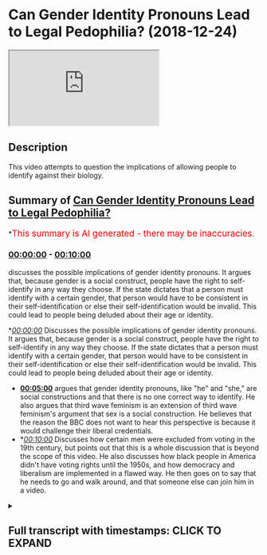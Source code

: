 # Can Gender Identity Pronouns Lead to Legal Pedophilia? (2018-12-24)

<iframe loading='lazy' src='https://www.youtube.com/embed/3fDe6Q972EI'></iframe>

## Description

This video attempts to question the implications of allowing people to identify against their biology.

## Summary of [Can Gender Identity Pronouns Lead to Legal Pedophilia?](https://www.youtube.com/watch?v=3fDe6Q972EI)


*<span style="color:red; font-size:125%">This summary is AI generated - there may be inaccuracies</span>.

### [00:00:00](https://www.youtube.com/watch?v=3fDe6Q972EI&t=0) - [00:10:00](https://www.youtube.com/watch?v=3fDe6Q972EI&t=600)

 discusses the possible implications of gender identity pronouns. It argues that, because gender is a social construct, people have the right to self-identify in any way they choose. If the state dictates that a person must identify with a certain gender, that person would have to be consistent in their self-identification or else their self-identification would be invalid. This could lead to people being deluded about their age or identity.

**[00:00:00](https://www.youtube.com/watch?v=3fDe6Q972EI&t=0)* Discusses the possible implications of gender identity pronouns. It argues that, because gender is a social construct, people have the right to self-identify in any way they choose. If the state dictates that a person must identify with a certain gender, that person would have to be consistent in their self-identification or else their self-identification would be invalid. This could lead to people being deluded about their age or identity.
* **[00:05:00](https://www.youtube.com/watch?v=3fDe6Q972EI&t=300)** argues that gender identity pronouns, like "he" and "she," are social constructions and that there is no one correct way to identify. He also argues that third wave feminism is an extension of third wave feminism's argument that sex is a social construction. He believes that the reason the BBC does not want to hear this perspective is because it would challenge their liberal credentials.
* **[00:10:00](https://www.youtube.com/watch?v=3fDe6Q972EI&t=600)* Discusses how certain men were excluded from voting in the 19th century, but points out that this is a whole discussion that is beyond the scope of this video. He also discusses how black people in America didn't have voting rights until the 1950s, and how democracy and liberalism are implemented in a flawed way. He then goes on to say that he needs to go and walk around, and that someone else can join him in a video.

<details><summary><h2>Full transcript with timestamps: CLICK TO EXPAND</h2></summary>

[0:00:00](https://youtu.be/3fDe6Q972EI?t=0) they're the same age right so if two 14  
[0:00:01](https://youtu.be/3fDe6Q972EI?t=1) year olds in year nine  
[0:00:03](https://youtu.be/3fDe6Q972EI?t=3) have sexual intercourse with each other  
[0:00:04](https://youtu.be/3fDe6Q972EI?t=4) it's not seen as pedophilia but what if  
[0:00:06](https://youtu.be/3fDe6Q972EI?t=6) now you have a year  
[0:00:07](https://youtu.be/3fDe6Q972EI?t=7) 12 we are 13 like an 18 year old he  
[0:00:10](https://youtu.be/3fDe6Q972EI?t=10) wants to identify as a 14 year old  
[0:00:12](https://youtu.be/3fDe6Q972EI?t=12) comes into school has a 14 year old  
[0:00:14](https://youtu.be/3fDe6Q972EI?t=14) girlfriend 13 year old no  
[0:00:16](https://youtu.be/3fDe6Q972EI?t=16) now what but he's identified the  
[0:00:17](https://youtu.be/3fDe6Q972EI?t=17) teachers have accepted the  
[0:00:18](https://youtu.be/3fDe6Q972EI?t=18) identification  
[0:00:20](https://youtu.be/3fDe6Q972EI?t=20) so to what extent now does is there a  
[0:00:22](https://youtu.be/3fDe6Q972EI?t=22) tension between  
[0:00:23](https://youtu.be/3fDe6Q972EI?t=23) the law of consent and the  
[0:00:26](https://youtu.be/3fDe6Q972EI?t=26) self-identification of this person  
[0:00:28](https://youtu.be/3fDe6Q972EI?t=28) so are you telling me now because this  
[0:00:30](https://youtu.be/3fDe6Q972EI?t=30) is the implication of this  
[0:00:31](https://youtu.be/3fDe6Q972EI?t=31) it's very important you're you're saying  
[0:00:33](https://youtu.be/3fDe6Q972EI?t=33) because they would say no this is an  
[0:00:34](https://youtu.be/3fDe6Q972EI?t=34) exception we're not going to allow him  
[0:00:36](https://youtu.be/3fDe6Q972EI?t=36) to identify with a younger age  
[0:00:37](https://youtu.be/3fDe6Q972EI?t=37) but if that's the case what you're  
[0:00:39](https://youtu.be/3fDe6Q972EI?t=39) saying is that the state knows best how  
[0:00:40](https://youtu.be/3fDe6Q972EI?t=40) to identify you  
[0:00:42](https://youtu.be/3fDe6Q972EI?t=42) in a legal way but that defies the whole  
[0:00:45](https://youtu.be/3fDe6Q972EI?t=45) reason  
[0:00:46](https://youtu.be/3fDe6Q972EI?t=46) so what you're saying to me is i would i  
[0:00:48](https://youtu.be/3fDe6Q972EI?t=48) would argue that  
[0:00:49](https://youtu.be/3fDe6Q972EI?t=49) gender is okay because it doesn't have  
[0:00:51](https://youtu.be/3fDe6Q972EI?t=51) any consequences on the economy  
[0:00:53](https://youtu.be/3fDe6Q972EI?t=53) on the political or social environment  
[0:00:55](https://youtu.be/3fDe6Q972EI?t=55) because it doesn't harm anyone  
[0:00:57](https://youtu.be/3fDe6Q972EI?t=57) in sometimes it does  
[0:01:00](https://youtu.be/3fDe6Q972EI?t=60) right right no yes yes exactly we talked  
[0:01:02](https://youtu.be/3fDe6Q972EI?t=62) about we talked about that yeah  
[0:01:04](https://youtu.be/3fDe6Q972EI?t=64) no no 100 but then in the case of but  
[0:01:06](https://youtu.be/3fDe6Q972EI?t=66) then in the case of age where you see  
[0:01:08](https://youtu.be/3fDe6Q972EI?t=68) okay pedophilia this is that  
[0:01:09](https://youtu.be/3fDe6Q972EI?t=69) child's rights disabled can i can i  
[0:01:12](https://youtu.be/3fDe6Q972EI?t=72) identify as a disabled person if i'm not  
[0:01:13](https://youtu.be/3fDe6Q972EI?t=73) disabled  
[0:01:14](https://youtu.be/3fDe6Q972EI?t=74) am i entitled to disability living  
[0:01:15](https://youtu.be/3fDe6Q972EI?t=75) allowance yeah exactly  
[0:01:17](https://youtu.be/3fDe6Q972EI?t=77) no honestly i mean where does it end  
[0:01:19](https://youtu.be/3fDe6Q972EI?t=79) because if i say i'm disabled the doctor  
[0:01:21](https://youtu.be/3fDe6Q972EI?t=81) says no you're not disabled  
[0:01:22](https://youtu.be/3fDe6Q972EI?t=82) but the doctor has given me a biological  
[0:01:24](https://youtu.be/3fDe6Q972EI?t=84) rendering he's given me a scientific  
[0:01:27](https://youtu.be/3fDe6Q972EI?t=87) conclusion but i'm a postmodernist i  
[0:01:29](https://youtu.be/3fDe6Q972EI?t=89) don't believe in science to this extent  
[0:01:31](https://youtu.be/3fDe6Q972EI?t=91) i believe my post-modernistic  
[0:01:33](https://youtu.be/3fDe6Q972EI?t=93) identification of myself supersedes your  
[0:01:35](https://youtu.be/3fDe6Q972EI?t=95) biological determinism  
[0:01:37](https://youtu.be/3fDe6Q972EI?t=97) therefore i want to identify you know  
[0:01:39](https://youtu.be/3fDe6Q972EI?t=99) what i'm trying to say as what  
[0:01:40](https://youtu.be/3fDe6Q972EI?t=100) as disabled i'm blind give me a give me  
[0:01:44](https://youtu.be/3fDe6Q972EI?t=104) a  
[0:01:44](https://youtu.be/3fDe6Q972EI?t=104) multiplicity vehicle give me 300 400  
[0:01:46](https://youtu.be/3fDe6Q972EI?t=106) pounds a month  
[0:01:47](https://youtu.be/3fDe6Q972EI?t=107) please because i'm blind or i'm i'm  
[0:01:50](https://youtu.be/3fDe6Q972EI?t=110) you know whatever it may be and so on  
[0:01:52](https://youtu.be/3fDe6Q972EI?t=112) right so where does it end because  
[0:01:54](https://youtu.be/3fDe6Q972EI?t=114) if the state starts saying no you can't  
[0:01:55](https://youtu.be/3fDe6Q972EI?t=115) identify as disabled because you require  
[0:01:58](https://youtu.be/3fDe6Q972EI?t=118) biological scientific evidence for that  
[0:02:01](https://youtu.be/3fDe6Q972EI?t=121) you can't identify as 14.  
[0:02:03](https://youtu.be/3fDe6Q972EI?t=123) because you require biological side then  
[0:02:04](https://youtu.be/3fDe6Q972EI?t=124) there's a contradiction because you  
[0:02:05](https://youtu.be/3fDe6Q972EI?t=125) can't say that  
[0:02:06](https://youtu.be/3fDe6Q972EI?t=126) but then you can say you can identify  
[0:02:08](https://youtu.be/3fDe6Q972EI?t=128) with a man because we disregard the  
[0:02:09](https://youtu.be/3fDe6Q972EI?t=129) biology there  
[0:02:11](https://youtu.be/3fDe6Q972EI?t=131) so if it's x yeah if it's x y  
[0:02:14](https://youtu.be/3fDe6Q972EI?t=134) it's x y that's science right  
[0:02:17](https://youtu.be/3fDe6Q972EI?t=137) if it's x y it's x y if it's x y it's  
[0:02:20](https://youtu.be/3fDe6Q972EI?t=140) gonna invite us now  
[0:02:21](https://youtu.be/3fDe6Q972EI?t=141) no no tell me what he already did  
[0:02:25](https://youtu.be/3fDe6Q972EI?t=145) right if it's x y it's x y if it's x x  
[0:02:29](https://youtu.be/3fDe6Q972EI?t=149) it's x x  
[0:02:30](https://youtu.be/3fDe6Q972EI?t=150) that's that's a chromosome you can't  
[0:02:32](https://youtu.be/3fDe6Q972EI?t=152) change that's biologically determined  
[0:02:34](https://youtu.be/3fDe6Q972EI?t=154) but but how comes that can be changed  
[0:02:36](https://youtu.be/3fDe6Q972EI?t=156) and manipulated and  
[0:02:37](https://youtu.be/3fDe6Q972EI?t=157) identification of the self can be  
[0:02:40](https://youtu.be/3fDe6Q972EI?t=160) superseded in that kind of instance but  
[0:02:41](https://youtu.be/3fDe6Q972EI?t=161) when it comes to age and disability and  
[0:02:43](https://youtu.be/3fDe6Q972EI?t=163) race in some cases some would argue  
[0:02:44](https://youtu.be/3fDe6Q972EI?t=164) that's not the case that's why the left  
[0:02:46](https://youtu.be/3fDe6Q972EI?t=166) wing  
[0:02:47](https://youtu.be/3fDe6Q972EI?t=167) postmodernist has to really reassess  
[0:02:49](https://youtu.be/3fDe6Q972EI?t=169) their on  
[0:02:50](https://youtu.be/3fDe6Q972EI?t=170) ontology really well some people say  
[0:02:52](https://youtu.be/3fDe6Q972EI?t=172) that they are doing it  
[0:02:53](https://youtu.be/3fDe6Q972EI?t=173) with an end thing to actually try and  
[0:02:56](https://youtu.be/3fDe6Q972EI?t=176) help promote  
[0:02:57](https://youtu.be/3fDe6Q972EI?t=177) like you said pedosexuals they call  
[0:02:59](https://youtu.be/3fDe6Q972EI?t=179) themselves pedosexuals they're trying  
[0:03:01](https://youtu.be/3fDe6Q972EI?t=181) again  
[0:03:01](https://youtu.be/3fDe6Q972EI?t=181) they're trying to yeah they're trying to  
[0:03:03](https://youtu.be/3fDe6Q972EI?t=183) latch themselves on to the lgbt movement  
[0:03:06](https://youtu.be/3fDe6Q972EI?t=186) so they can be the p  
[0:03:07](https://youtu.be/3fDe6Q972EI?t=187) on the end and they've got themselves  
[0:03:10](https://youtu.be/3fDe6Q972EI?t=190) an attractive person or something you're  
[0:03:14](https://youtu.be/3fDe6Q972EI?t=194) trying to make it a normal thing  
[0:03:16](https://youtu.be/3fDe6Q972EI?t=196) yes  
[0:03:21](https://youtu.be/3fDe6Q972EI?t=201) and the problem is that the state itself  
[0:03:23](https://youtu.be/3fDe6Q972EI?t=203) doesn't have any rigid biological way of  
[0:03:26](https://youtu.be/3fDe6Q972EI?t=206) deter  
[0:03:26](https://youtu.be/3fDe6Q972EI?t=206) of defining a child it doesn't have that  
[0:03:28](https://youtu.be/3fDe6Q972EI?t=208) and different states have different  
[0:03:30](https://youtu.be/3fDe6Q972EI?t=210) uh identifications it's true but the  
[0:03:33](https://youtu.be/3fDe6Q972EI?t=213) point is  
[0:03:33](https://youtu.be/3fDe6Q972EI?t=213) if it has set something in this case  
[0:03:35](https://youtu.be/3fDe6Q972EI?t=215) it's the age of 16 yeah  
[0:03:37](https://youtu.be/3fDe6Q972EI?t=217) if that's the arbitrary subjective but  
[0:03:39](https://youtu.be/3fDe6Q972EI?t=219) it's a social  
[0:03:40](https://youtu.be/3fDe6Q972EI?t=220) legalistic thing but they've put it 16  
[0:03:42](https://youtu.be/3fDe6Q972EI?t=222) is the age of consent  
[0:03:44](https://youtu.be/3fDe6Q972EI?t=224) then it has to be consistent and now if  
[0:03:46](https://youtu.be/3fDe6Q972EI?t=226) you also say you have a free right to  
[0:03:48](https://youtu.be/3fDe6Q972EI?t=228) identify yourself  
[0:03:49](https://youtu.be/3fDe6Q972EI?t=229) then surely that could not mean that  
[0:03:51](https://youtu.be/3fDe6Q972EI?t=231) there are any exceptions whatsoever  
[0:03:52](https://youtu.be/3fDe6Q972EI?t=232) because that will  
[0:03:53](https://youtu.be/3fDe6Q972EI?t=233) that will actually uh it defeats the  
[0:03:56](https://youtu.be/3fDe6Q972EI?t=236) purpose of self-identification with  
[0:03:58](https://youtu.be/3fDe6Q972EI?t=238) whatever you want  
[0:03:59](https://youtu.be/3fDe6Q972EI?t=239) so if i'm a 16 year old that wants to  
[0:04:00](https://youtu.be/3fDe6Q972EI?t=240) identify with 15 14 13 12.  
[0:04:04](https://youtu.be/3fDe6Q972EI?t=244) yeah then i can do i should be able to  
[0:04:05](https://youtu.be/3fDe6Q972EI?t=245) do that i agree  
[0:04:08](https://youtu.be/3fDe6Q972EI?t=248) with that transphobe now probably no no  
[0:04:11](https://youtu.be/3fDe6Q972EI?t=251) no  
[0:04:11](https://youtu.be/3fDe6Q972EI?t=251) but you know i agree with  
[0:04:15](https://youtu.be/3fDe6Q972EI?t=255) what you're saying where is it going to  
[0:04:16](https://youtu.be/3fDe6Q972EI?t=256) end where where can it  
[0:04:18](https://youtu.be/3fDe6Q972EI?t=258) it's just it would just like beat itself  
[0:04:21](https://youtu.be/3fDe6Q972EI?t=261) up this  
[0:04:22](https://youtu.be/3fDe6Q972EI?t=262) little oh 100 i absolutely agree with  
[0:04:24](https://youtu.be/3fDe6Q972EI?t=264) that phrase because  
[0:04:25](https://youtu.be/3fDe6Q972EI?t=265) it will eat itself up the reason why  
[0:04:27](https://youtu.be/3fDe6Q972EI?t=267) itself up is because human beings  
[0:04:29](https://youtu.be/3fDe6Q972EI?t=269) require certainty  
[0:04:30](https://youtu.be/3fDe6Q972EI?t=270) that's one of the the things that human  
[0:04:32](https://youtu.be/3fDe6Q972EI?t=272) being and language provides a kind of  
[0:04:34](https://youtu.be/3fDe6Q972EI?t=274) communicative or it fulfills of  
[0:04:36](https://youtu.be/3fDe6Q972EI?t=276) communicative functionality right  
[0:04:38](https://youtu.be/3fDe6Q972EI?t=278) and if you take that communicative  
[0:04:40](https://youtu.be/3fDe6Q972EI?t=280) functionality out of language then  
[0:04:42](https://youtu.be/3fDe6Q972EI?t=282) language becomes  
[0:04:42](https://youtu.be/3fDe6Q972EI?t=282) worthless so if you can have i mean  
[0:04:46](https://youtu.be/3fDe6Q972EI?t=286) these people are literally  
[0:04:47](https://youtu.be/3fDe6Q972EI?t=287) living a life of delusion a lot of them  
[0:04:50](https://youtu.be/3fDe6Q972EI?t=290) are  
[0:04:50](https://youtu.be/3fDe6Q972EI?t=290) deluded because what is deluding a  
[0:04:52](https://youtu.be/3fDe6Q972EI?t=292) delusion what is illusion  
[0:04:54](https://youtu.be/3fDe6Q972EI?t=294) if someone says i'm i'm 55 years old but  
[0:04:56](https://youtu.be/3fDe6Q972EI?t=296) actually i'm  
[0:04:57](https://youtu.be/3fDe6Q972EI?t=297) 17. or i'm actually i'm 15.  
[0:05:01](https://youtu.be/3fDe6Q972EI?t=301) isn't that delusion yeah well i can't so  
[0:05:03](https://youtu.be/3fDe6Q972EI?t=303) often say i'm 50 going on 17 but that's  
[0:05:05](https://youtu.be/3fDe6Q972EI?t=305) just because i feel like i'm young  
[0:05:16](https://youtu.be/3fDe6Q972EI?t=316) anyways i hope that's clear i mean we  
[0:05:19](https://youtu.be/3fDe6Q972EI?t=319) don't want to  
[0:05:20](https://youtu.be/3fDe6Q972EI?t=320) but we agree on this one yeah  
[0:05:27](https://youtu.be/3fDe6Q972EI?t=327) and doctors they're able to manipulate  
[0:05:30](https://youtu.be/3fDe6Q972EI?t=330) much more within you know i don't know  
[0:05:32](https://youtu.be/3fDe6Q972EI?t=332) the human anatomy so who knows where  
[0:05:34](https://youtu.be/3fDe6Q972EI?t=334) we're going to be what we're going to be  
[0:05:36](https://youtu.be/3fDe6Q972EI?t=336) medically what we're going to medically  
[0:05:37](https://youtu.be/3fDe6Q972EI?t=337) become genetically  
[0:05:39](https://youtu.be/3fDe6Q972EI?t=339) in the future so maybe a new pronoun  
[0:05:41](https://youtu.be/3fDe6Q972EI?t=341) that are going to need to be developed  
[0:05:42](https://youtu.be/3fDe6Q972EI?t=342) you know for people for what we're going  
[0:05:44](https://youtu.be/3fDe6Q972EI?t=344) to become you know maybe people will be  
[0:05:46](https://youtu.be/3fDe6Q972EI?t=346) absolutely androgynous this is where  
[0:05:49](https://youtu.be/3fDe6Q972EI?t=349) they're looking to go  
[0:05:50](https://youtu.be/3fDe6Q972EI?t=350) as well i think this is uh do you know  
[0:05:51](https://youtu.be/3fDe6Q972EI?t=351) what is the sympnomatic of  
[0:05:53](https://youtu.be/3fDe6Q972EI?t=353) this whole gender thing is an extension  
[0:05:55](https://youtu.be/3fDe6Q972EI?t=355) of third wave feminism  
[0:05:57](https://youtu.be/3fDe6Q972EI?t=357) okay now third wave feminism differs in  
[0:05:59](https://youtu.be/3fDe6Q972EI?t=359) complexion  
[0:06:01](https://youtu.be/3fDe6Q972EI?t=361) and intellectual argumentation from  
[0:06:03](https://youtu.be/3fDe6Q972EI?t=363) second wave feminism  
[0:06:04](https://youtu.be/3fDe6Q972EI?t=364) and so much as a lot of third wave  
[0:06:06](https://youtu.be/3fDe6Q972EI?t=366) feminists argued that  
[0:06:08](https://youtu.be/3fDe6Q972EI?t=368) sex is a social construction now  
[0:06:11](https://youtu.be/3fDe6Q972EI?t=371) secondly feminists like  
[0:06:12](https://youtu.be/3fDe6Q972EI?t=372) de bavar etc argued that gender was a  
[0:06:15](https://youtu.be/3fDe6Q972EI?t=375) social construction which is much easier  
[0:06:17](https://youtu.be/3fDe6Q972EI?t=377) argumentation to make  
[0:06:18](https://youtu.be/3fDe6Q972EI?t=378) but to argue that sex is dif once again  
[0:06:21](https://youtu.be/3fDe6Q972EI?t=381) it defeats the purpose because  
[0:06:23](https://youtu.be/3fDe6Q972EI?t=383) as many of i think judas butler is one  
[0:06:25](https://youtu.be/3fDe6Q972EI?t=385) of them but many of other  
[0:06:26](https://youtu.be/3fDe6Q972EI?t=386) third wave feminists say that the penis  
[0:06:28](https://youtu.be/3fDe6Q972EI?t=388) is a social construction right  
[0:06:29](https://youtu.be/3fDe6Q972EI?t=389) the vaginas so if that's the case if you  
[0:06:31](https://youtu.be/3fDe6Q972EI?t=391) believe that sex is a social  
[0:06:33](https://youtu.be/3fDe6Q972EI?t=393) construction  
[0:06:34](https://youtu.be/3fDe6Q972EI?t=394) then where do we stop in our  
[0:06:36](https://youtu.be/3fDe6Q972EI?t=396) understanding of things that social  
[0:06:37](https://youtu.be/3fDe6Q972EI?t=397) constructions  
[0:06:38](https://youtu.be/3fDe6Q972EI?t=398) are you going to say that sex is a  
[0:06:39](https://youtu.be/3fDe6Q972EI?t=399) cultural race is a social construction  
[0:06:41](https://youtu.be/3fDe6Q972EI?t=401) ethnicity and social construction  
[0:06:42](https://youtu.be/3fDe6Q972EI?t=402) nationality is a social construction  
[0:06:45](https://youtu.be/3fDe6Q972EI?t=405) social construction no  
[0:06:46](https://youtu.be/3fDe6Q972EI?t=406) don't tell me that you can't do that  
[0:06:48](https://youtu.be/3fDe6Q972EI?t=408) this is cherry  
[0:06:51](https://youtu.be/3fDe6Q972EI?t=411) but you know you know the argument of  
[0:06:52](https://youtu.be/3fDe6Q972EI?t=412) social construction is problematic on  
[0:06:53](https://youtu.be/3fDe6Q972EI?t=413) two levels  
[0:06:55](https://youtu.be/3fDe6Q972EI?t=415) number one let us agree for the sake of  
[0:06:57](https://youtu.be/3fDe6Q972EI?t=417) argument that sex is a social  
[0:06:58](https://youtu.be/3fDe6Q972EI?t=418) construction  
[0:07:00](https://youtu.be/3fDe6Q972EI?t=420) or let's agree that masculinity is a  
[0:07:02](https://youtu.be/3fDe6Q972EI?t=422) social construction right  
[0:07:04](https://youtu.be/3fDe6Q972EI?t=424) now it's a genetic fallacy to say just  
[0:07:05](https://youtu.be/3fDe6Q972EI?t=425) because something is a social  
[0:07:07](https://youtu.be/3fDe6Q972EI?t=427) construction it means it's false  
[0:07:08](https://youtu.be/3fDe6Q972EI?t=428) there are many social constructions  
[0:07:10](https://youtu.be/3fDe6Q972EI?t=430) which are true right it doesn't mean  
[0:07:12](https://youtu.be/3fDe6Q972EI?t=432) that because something is socially  
[0:07:13](https://youtu.be/3fDe6Q972EI?t=433) constructed that's where the origin  
[0:07:15](https://youtu.be/3fDe6Q972EI?t=435) of the idea is that must mean that the  
[0:07:17](https://youtu.be/3fDe6Q972EI?t=437) idea is false that's a genetic fallacy  
[0:07:19](https://youtu.be/3fDe6Q972EI?t=439) right  
[0:07:20](https://youtu.be/3fDe6Q972EI?t=440) because just because something is social  
[0:07:22](https://youtu.be/3fDe6Q972EI?t=442) it doesn't mean number one is completely  
[0:07:24](https://youtu.be/3fDe6Q972EI?t=444) disparate with intuitive  
[0:07:25](https://youtu.be/3fDe6Q972EI?t=445) intuitionism something could be a social  
[0:07:27](https://youtu.be/3fDe6Q972EI?t=447) construction as a result of  
[0:07:29](https://youtu.be/3fDe6Q972EI?t=449) a combined intuitive experience of  
[0:07:31](https://youtu.be/3fDe6Q972EI?t=451) collective peoples in a given place  
[0:07:33](https://youtu.be/3fDe6Q972EI?t=453) so in other words people feel something  
[0:07:35](https://youtu.be/3fDe6Q972EI?t=455) naturally and then that natural  
[0:07:37](https://youtu.be/3fDe6Q972EI?t=457) collection of  
[0:07:38](https://youtu.be/3fDe6Q972EI?t=458) feelings subjective experiences combines  
[0:07:41](https://youtu.be/3fDe6Q972EI?t=461) into what is then referred to as social  
[0:07:42](https://youtu.be/3fDe6Q972EI?t=462) construction but even so you can say  
[0:07:45](https://youtu.be/3fDe6Q972EI?t=465) that some things which are intuitive  
[0:07:47](https://youtu.be/3fDe6Q972EI?t=467) might be problematic so someone might  
[0:07:50](https://youtu.be/3fDe6Q972EI?t=470) have  
[0:07:50](https://youtu.be/3fDe6Q972EI?t=470) uh aggressive aggressive urges which  
[0:07:53](https://youtu.be/3fDe6Q972EI?t=473) might lead them to murder  
[0:07:54](https://youtu.be/3fDe6Q972EI?t=474) now that's not a social construction but  
[0:07:56](https://youtu.be/3fDe6Q972EI?t=476) according to society something which is  
[0:07:58](https://youtu.be/3fDe6Q972EI?t=478) wrong  
[0:07:58](https://youtu.be/3fDe6Q972EI?t=478) it could be in the way that they kill  
[0:08:00](https://youtu.be/3fDe6Q972EI?t=480) people it could be an element of social  
[0:08:02](https://youtu.be/3fDe6Q972EI?t=482) construction based around culture  
[0:08:03](https://youtu.be/3fDe6Q972EI?t=483) yes in some sexuality uh you know a  
[0:08:05](https://youtu.be/3fDe6Q972EI?t=485) woman dresses up in laundry where you  
[0:08:07](https://youtu.be/3fDe6Q972EI?t=487) might find it attractive  
[0:08:08](https://youtu.be/3fDe6Q972EI?t=488) another culture a man might find that  
[0:08:09](https://youtu.be/3fDe6Q972EI?t=489) well that's disgusting why not  
[0:08:12](https://youtu.be/3fDe6Q972EI?t=492) right so look the idea just because  
[0:08:13](https://youtu.be/3fDe6Q972EI?t=493) something is a social construction  
[0:08:14](https://youtu.be/3fDe6Q972EI?t=494) doesn't mean it's wrong number one  
[0:08:15](https://youtu.be/3fDe6Q972EI?t=495) number two even  
[0:08:16](https://youtu.be/3fDe6Q972EI?t=496) you can't prove that what that person is  
[0:08:17](https://youtu.be/3fDe6Q972EI?t=497) saying is not social construction  
[0:08:19](https://youtu.be/3fDe6Q972EI?t=499) so with a third word feminist what i  
[0:08:21](https://youtu.be/3fDe6Q972EI?t=501) would ask is how do you know what you're  
[0:08:23](https://youtu.be/3fDe6Q972EI?t=503) saying  
[0:08:24](https://youtu.be/3fDe6Q972EI?t=504) is not a social construction how can you  
[0:08:27](https://youtu.be/3fDe6Q972EI?t=507) prove that what you're saying is not a  
[0:08:28](https://youtu.be/3fDe6Q972EI?t=508) social concern why does the bbc not want  
[0:08:30](https://youtu.be/3fDe6Q972EI?t=510) to hear  
[0:08:30](https://youtu.be/3fDe6Q972EI?t=510) like for example that they want to hear  
[0:08:32](https://youtu.be/3fDe6Q972EI?t=512) maybe the third way feminist their  
[0:08:33](https://youtu.be/3fDe6Q972EI?t=513) social construction but not other  
[0:08:34](https://youtu.be/3fDe6Q972EI?t=514) people's  
[0:08:35](https://youtu.be/3fDe6Q972EI?t=515) uh perspective of what a social  
[0:08:38](https://youtu.be/3fDe6Q972EI?t=518) construction like yours you know  
[0:08:39](https://youtu.be/3fDe6Q972EI?t=519) i think that the question the bbc is a  
[0:08:41](https://youtu.be/3fDe6Q972EI?t=521) little bit more i mean  
[0:08:42](https://youtu.be/3fDe6Q972EI?t=522) i don't know i can't comment on the bbc  
[0:08:44](https://youtu.be/3fDe6Q972EI?t=524) because i haven't done a data analysis  
[0:08:46](https://youtu.be/3fDe6Q972EI?t=526) right but i think that the the issue is  
[0:08:49](https://youtu.be/3fDe6Q972EI?t=529) that there is a lot of mainstream  
[0:08:52](https://youtu.be/3fDe6Q972EI?t=532) organizations want to prove their  
[0:08:54](https://youtu.be/3fDe6Q972EI?t=534) liberal  
[0:08:55](https://youtu.be/3fDe6Q972EI?t=535) credentials they want to prove that  
[0:08:57](https://youtu.be/3fDe6Q972EI?t=537) they're as inclusive as possible as  
[0:08:58](https://youtu.be/3fDe6Q972EI?t=538) tolerant as possible and so on  
[0:09:00](https://youtu.be/3fDe6Q972EI?t=540) and that they are open to new ideas and  
[0:09:02](https://youtu.be/3fDe6Q972EI?t=542) openness and these things  
[0:09:04](https://youtu.be/3fDe6Q972EI?t=544) but what the argument we're making today  
[0:09:06](https://youtu.be/3fDe6Q972EI?t=546) is that that has to have  
[0:09:08](https://youtu.be/3fDe6Q972EI?t=548) parameters all right and if those  
[0:09:10](https://youtu.be/3fDe6Q972EI?t=550) parameters are not  
[0:09:11](https://youtu.be/3fDe6Q972EI?t=551) clearly defined then you're going to  
[0:09:13](https://youtu.be/3fDe6Q972EI?t=553) find yourself in circular arguments  
[0:09:15](https://youtu.be/3fDe6Q972EI?t=555) and you're never going to get to the  
[0:09:16](https://youtu.be/3fDe6Q972EI?t=556) bottom of anything especially with  
[0:09:18](https://youtu.be/3fDe6Q972EI?t=558) children they need  
[0:09:19](https://youtu.be/3fDe6Q972EI?t=559) their children need like they need to  
[0:09:21](https://youtu.be/3fDe6Q972EI?t=561) know like boundaries and different  
[0:09:23](https://youtu.be/3fDe6Q972EI?t=563) things otherwise they're just going to  
[0:09:24](https://youtu.be/3fDe6Q972EI?t=564) get  
[0:09:24](https://youtu.be/3fDe6Q972EI?t=564) of course they're going to be confused  
[0:09:26](https://youtu.be/3fDe6Q972EI?t=566) it's just oh god  
[0:09:27](https://youtu.be/3fDe6Q972EI?t=567) can i give you an example they won't get  
[0:09:29](https://youtu.be/3fDe6Q972EI?t=569) confused with them what they do  
[0:09:30](https://youtu.be/3fDe6Q972EI?t=570) yeah when they show a certain  
[0:09:32](https://youtu.be/3fDe6Q972EI?t=572) perspective like the bbc they'll promote  
[0:09:34](https://youtu.be/3fDe6Q972EI?t=574) you know  
[0:09:34](https://youtu.be/3fDe6Q972EI?t=574) feminism they promote this feminism they  
[0:09:35](https://youtu.be/3fDe6Q972EI?t=575) say women got the right to vote in 1918  
[0:09:37](https://youtu.be/3fDe6Q972EI?t=577) yes but actually at the same time women  
[0:09:39](https://youtu.be/3fDe6Q972EI?t=579) got the right to vote a large percentage  
[0:09:41](https://youtu.be/3fDe6Q972EI?t=581) of men did too  
[0:09:42](https://youtu.be/3fDe6Q972EI?t=582) because many men who didn't own land  
[0:09:43](https://youtu.be/3fDe6Q972EI?t=583) yeah black people also couldn't black  
[0:09:45](https://youtu.be/3fDe6Q972EI?t=585) people  
[0:09:45](https://youtu.be/3fDe6Q972EI?t=585) don't yeah but they don't even men just  
[0:09:47](https://youtu.be/3fDe6Q972EI?t=587) white men in their own societies  
[0:09:49](https://youtu.be/3fDe6Q972EI?t=589) yeah i think that the workers work as  
[0:09:50](https://youtu.be/3fDe6Q972EI?t=590) something a voting act or something like  
[0:09:52](https://youtu.be/3fDe6Q972EI?t=592) that that was in the mid 18th century  
[0:09:54](https://youtu.be/3fDe6Q972EI?t=594) 19th century 1800's this was definitely  
[0:09:56](https://youtu.be/3fDe6Q972EI?t=596) 1918. have a look into it  
[0:09:58](https://youtu.be/3fDe6Q972EI?t=598) the men i think you had different things  
[0:10:02](https://youtu.be/3fDe6Q972EI?t=602) so for example 1918 women over the age  
[0:10:04](https://youtu.be/3fDe6Q972EI?t=604) of 30 could vote  
[0:10:05](https://youtu.be/3fDe6Q972EI?t=605) it was it was i think in 1930 something  
[0:10:08](https://youtu.be/3fDe6Q972EI?t=608) that women  
[0:10:09](https://youtu.be/3fDe6Q972EI?t=609) over the age of 18 could vote so there  
[0:10:11](https://youtu.be/3fDe6Q972EI?t=611) was and men white men like you said  
[0:10:12](https://youtu.be/3fDe6Q972EI?t=612) there were certain men that were  
[0:10:13](https://youtu.be/3fDe6Q972EI?t=613) excluded from voting in the 19th century  
[0:10:15](https://youtu.be/3fDe6Q972EI?t=615) but that's a whole discussion but and  
[0:10:17](https://youtu.be/3fDe6Q972EI?t=617) black people in america couldn't vote  
[0:10:18](https://youtu.be/3fDe6Q972EI?t=618) and there was all these these things  
[0:10:20](https://youtu.be/3fDe6Q972EI?t=620) going on bbc they do  
[0:10:22](https://youtu.be/3fDe6Q972EI?t=622) they do push  
[0:10:25](https://youtu.be/3fDe6Q972EI?t=625) in the 50s they still had to sit but  
[0:10:27](https://youtu.be/3fDe6Q972EI?t=627) let's be honest what is voting now is  
[0:10:29](https://youtu.be/3fDe6Q972EI?t=629) first past the post system  
[0:10:30](https://youtu.be/3fDe6Q972EI?t=630) you have two choices frankly i mean what  
[0:10:32](https://youtu.be/3fDe6Q972EI?t=632) kind of a choice is that anyways  
[0:10:34](https://youtu.be/3fDe6Q972EI?t=634) they want to stop you kidding yeah  
[0:10:36](https://youtu.be/3fDe6Q972EI?t=636) anyway  
[0:10:38](https://youtu.be/3fDe6Q972EI?t=638) now honestly you've got two choices for  
[0:10:40](https://youtu.be/3fDe6Q972EI?t=640) the most part  
[0:10:41](https://youtu.be/3fDe6Q972EI?t=641) the best you can do is probably get a  
[0:10:43](https://youtu.be/3fDe6Q972EI?t=643) local mp to of the party you like in one  
[0:10:46](https://youtu.be/3fDe6Q972EI?t=646) area but you know you're not going to  
[0:10:46](https://youtu.be/3fDe6Q972EI?t=646) get them in government  
[0:10:48](https://youtu.be/3fDe6Q972EI?t=648) and that's it shows you the restrictive  
[0:10:49](https://youtu.be/3fDe6Q972EI?t=649) nature of so-called democracy you've got  
[0:10:51](https://youtu.be/3fDe6Q972EI?t=651) two choices  
[0:10:52](https://youtu.be/3fDe6Q972EI?t=652) and they're both and david cameron's  
[0:10:54](https://youtu.be/3fDe6Q972EI?t=654) word fighting for middle ground so i  
[0:10:56](https://youtu.be/3fDe6Q972EI?t=656) mean  
[0:10:56](https://youtu.be/3fDe6Q972EI?t=656) the center uh you know british politics  
[0:10:59](https://youtu.be/3fDe6Q972EI?t=659) is  
[0:10:59](https://youtu.be/3fDe6Q972EI?t=659) focused on center ground they're all  
[0:11:01](https://youtu.be/3fDe6Q972EI?t=661) fighting for it and you've got two  
[0:11:02](https://youtu.be/3fDe6Q972EI?t=662) choices between blue and red  
[0:11:04](https://youtu.be/3fDe6Q972EI?t=664) come in let's these these jargons don't  
[0:11:07](https://youtu.be/3fDe6Q972EI?t=667) phase me because i know that democracy  
[0:11:08](https://youtu.be/3fDe6Q972EI?t=668) and liberalism  
[0:11:09](https://youtu.be/3fDe6Q972EI?t=669) in implementation when you actually look  
[0:11:12](https://youtu.be/3fDe6Q972EI?t=672) at them with a you know with an eye  
[0:11:14](https://youtu.be/3fDe6Q972EI?t=674) with a critical eye you start realizing  
[0:11:16](https://youtu.be/3fDe6Q972EI?t=676) these flaws and these problems  
[0:11:17](https://youtu.be/3fDe6Q972EI?t=677) i need to go can i yeah yes can i do it  
[0:11:21](https://youtu.be/3fDe6Q972EI?t=681) what's that no no no can i can we can't  
[0:11:23](https://youtu.be/3fDe6Q972EI?t=683) anyways guys i'm gonna go and walk  
[0:11:24](https://youtu.be/3fDe6Q972EI?t=684) around as well but thank you okay i'm  
[0:11:26](https://youtu.be/3fDe6Q972EI?t=686) getting  
[0:11:28](https://youtu.be/3fDe6Q972EI?t=688) can we can we quickly do can i just  
[0:11:30](https://youtu.be/3fDe6Q972EI?t=690) borrow you free  
[0:11:33](https://youtu.be/3fDe6Q972EI?t=693) yeah you as well are you free and you  
[0:11:34](https://youtu.be/3fDe6Q972EI?t=694) and you and you yeah i'm going to do a  
[0:11:36](https://youtu.be/3fDe6Q972EI?t=696) video here you're not going to stand in  
[0:11:37](https://youtu.be/3fDe6Q972EI?t=697) my head or something no  
[0:11:38](https://youtu.be/3fDe6Q972EI?t=698) no no  
</details>